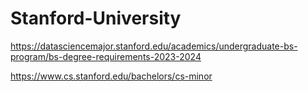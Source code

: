 # Stanford-University

https://datasciencemajor.stanford.edu/academics/undergraduate-bs-program/bs-degree-requirements-2023-2024

https://www.cs.stanford.edu/bachelors/cs-minor

